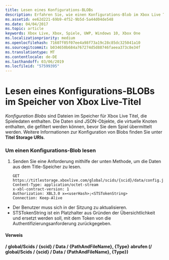 ```yaml
---
title: Lesen eines Konfigurations-BLOBs
description: Erfahren Sie, wie einen Konfigurations-Blob im Xbox Live Titel Speicher zu lesen.
ms.assetid: ee62d221-69b9-4f52-9b5d-5a44d04de548
ms.date: 04/04/2017
ms.topic: article
keywords: Xbox Live, Xbox, Spiele, UWP, Windows 10, Xbox One
ms.localizationpriority: medium
ms.openlocfilehash: 71607f05f07ee4a98f73a19c28c85dc325041a10
ms.sourcegitcommit: b034650b684a767274d5d88746faeea373c8e34f
ms.translationtype: MT
ms.contentlocale: de-DE
ms.lasthandoff: 03/06/2019
ms.locfileid: "57599395"
---
```

# <a name="reading-a-configuration-blob-in-xbox-live-title-storage"></a>Lesen eines Konfigurations-BLOBs im Speicher von Xbox Live-Titel

*Konfiguration Blobs* sind Dateien im Speicher für Xbox Live Titel, die Spieledaten enthalten. Die Daten sind JSON-Objekte, die virtuelle Knoten enthalten, die gefiltert werden können, bevor Sie dem Spiel übermittelt werden. Weitere Informationen zur Konfiguration von Blobs finden Sie unter **Titel Storage URIs**.

### <a name="to-read-a-configuration-blob"></a>Um einen Konfigurations-Blob lesen

1.  Senden Sie eine Anforderung mithilfe der unten Methode, um die Daten aus dem Title-Speicher zu lesen.

        GET https://titlestorage.xboxlive.com/global/scids/{scid}/data/config.json,config              
        Content-Type: application/octet-stream
        x-xbl-contract-version: 1
        Authorization: XBL3.0 x=<userHash>;<STSTokenString>
        Connection: Keep-Alive


-   Der Benutzer muss sich in der Sitzung zu aktualisieren.
-   STSTokenString ist ein Platzhalter aus Gründen der Übersichtlichkeit und ersetzt werden soll, mit dem Token von die Authentifizierungsanforderung zurückgegeben.

#### <a name="reference"></a>Verweis

**/ global/Scids / {scid} / Data / {PathAndFileName}, {Type}**
**abrufen (/ global/Scids / {scid} / Data / {PathAndFileName}, {Type})**
